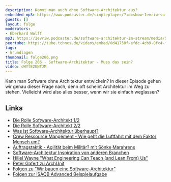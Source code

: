 ```yaml
---
description: Kommt man auch ohne Software-Architektur aus?
embedded-mp3: https://www.podcaster.de/simpleplayer/?id=show~1evriw~software-architektur-im-stream~pod-6f4912d8fefc426d54eba81381&v=1709910735
guests: []
layout: folge
moderators:
- Eberhard Wolff
mp3: https://1evriw.podcaster.de/software-architektur-im-stream/media/Software-Architektur_Muss_das_sein.mp3
peertube: https://tube.tchncs.de/videos/embed/0d41758f-efdc-4cb9-8fc4-f3210f874b12
tags:
- Grundlagen
thumbnail: folge206.png
title: Folge 206 - Software-Architektur - Muss das sein?
video: oWYtE2UNTJM
---
```


Kann man Software ohne Architektur entwickeln? In dieser Episode gehen
wir genau dieser Frage nach, denn oft scheint Architektur im Weg zu
stehen. Vielleicht wird also alles besser, wenn wir sie einfach
weglassen?

## Links

* [Die Rolle Software-Architekt
1/2](https://software-architektur.tv/2022/07/07/folge126.html)
* [Die Rolle Software-Architekt 2/2](https://software-architektur.tv/2022/07/15/folge127.html)
* [Was ist Software-Architektur überhaupt?](https://software-architektur.tv/2022/02/11/folge109.html)
* [Crew Ressource Mangement - Wie geht die Luftfahrt mit dem Faktor Mensch um?](https://software-architektur.tv/2023/08/11/folge178.html)
* [Auftragstaktik - Agilität beim Militär? mit Sönke Marahrens](https://software-architektur.tv/2022/11/04/folge141.html)
* [Software-Architektur Inspiration von anderen Branchen](https://software-architektur.tv/2023/10/27/folge187.html)
* [Hillel Wayne "What Engineering Can Teach (and Lean From) Us"](https://hillelwayne.com/post/what-we-can-learn/)
* [Peter Gafert zu
  ArchUnit](https://software-architektur.tv/2021/04/09/folge55.html)
* [Folgen zu "Wir bauen eine
  Software-Architektur"](https://software-architektur.tv/tags.html#Wir%20bauen%20eine%20Software-Architektur)
* [Folgen zur iSAQB Advanced Beispielaufgabe](https://software-architektur.tv/tags.html#iSAQB%20Advanced%20Beispielaufgabe)
